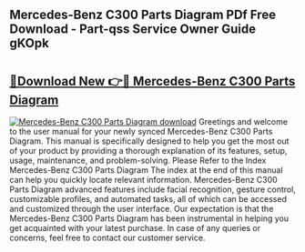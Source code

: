 ## Mercedes-Benz C300 Parts Diagram PDf Free Download - Part-qss Service Owner Guide gKOpk

# <h2><a href="http://dflbsa.blite.top/?on=Mercedes-Benz+C300+Parts+Diagram">🔗Download New 👉🔴 Mercedes-Benz C300 Parts Diagram</a></h2>

[![Mercedes-Benz C300 Parts Diagram download](https://i.imgur.com/lujVjoI.png)](http://dflbsa.blite.top/?on=Mercedes-Benz+C300+Parts+Diagram)
Greetings and welcome to the user manual for your newly synced Mercedes-Benz C300 Parts Diagram. This manual is specifically designed to help you get the most out of your product by providing a thorough explanation of its features, setup, usage, maintenance, and problem-solving. Please Refer to the Index Mercedes-Benz C300 Parts Diagram The index at the end of this manual can help you quickly locate relevant information. Mercedes-Benz C300 Parts Diagram advanced features include facial recognition, gesture control, customizable profiles, and automated tasks, all of which can be accessed and customized through the user interface. Our expectation is that the Mercedes-Benz C300 Parts Diagram has been instrumental in helping you get acquainted with your latest purchase. In case of any queries or concerns, feel free to contact our customer service.
